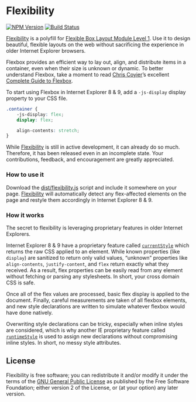 # Flexibility

[![NPM Version][npm-img]][npm] [![Build Status][ci-img]][ci]

[Flexibility] is a polyfill for [Flexible Box Layout Module Level 1]. Use it to design beautiful, flexible layouts on the web without sacrificing the experience in older Internet Explorer browsers.

Flexbox provides an efficient way to lay out, align, and distribute items in a container, even when their size is unknown or dynamic. To better understand Flexbox, take a moment to read [Chris Coyier]’s excellent [Complete Guide to Flexbox].

To start using Flexbox in Internet Explorer 8 & 9, add a `-js-display` display property to your CSS file.

```css
.container {
	-js-display: flex;
	display: flex;

	align-contents: stretch;
}
```

While [Flexibility] is still in active development, it can already do so much. Therefore, it has been released even in an incomplete state. Your contributions, feedback, and encouragement are greatly appreciated.

### How to use it

Download the [dist/flexibility.js](dist/flexibility.js) script and include it somewhere on your page. [Flexibility] will automatically detect any flex-affected elements on the page and restyle them accordingly in Internet Explorer 8 & 9.

### How it works

The secret to flexibility is leveraging proprietary features in older Internet Explorers.

Internet Explorer 8 & 9 have a proprietary feature called [`currentStyle`] which returns the raw CSS applied to an element. While known properties (like `display`) are sanitized to return only valid values, “unknown” properties like `align-contents`, `justify-content`, and `flex` return exactly what they received. As a result, flex properties can be easily read from any element without fetching or parsing any stylesheets. In short, your cross domain CSS is safe.

Once all of the flex values are processed, basic flex display is applied to the document. Finally, careful measurements are taken of all flexbox elements, and new style declarations are written to simulate whatever flexbox would have done natively.

Overwriting style declarations can be tricky, especially when inline styles are considered, which is why another IE proprietary feature called [`runtimeStyle`] is used to assign new declarations without compromising inline styles. In short, no messy style attributes.

## License

Flexibility is free software; you can redistribute it and/or modify it under the terms of the [GNU General Public License] as published by the Free Software Foundation; either version 2 of the License, or (at your option) any later version.

[ci]:      https://travis-ci.com/10up/flexibility
[ci-img]:  https://api.travis-ci.com/10up/flexibility.svg?token=mqvp34VgHUamyk5XDa9d
[npm]:     https://www.npmjs.com/package/flexibility
[npm-img]: https://img.shields.io/npm/v/flexibility.svg

[Flexibility]: https://github.com/10up/flexibility

[Chris Coyier]: https://twitter.com/chriscoyier
[Complete Guide to Flexbox]: https://css-tricks.com/snippets/css/a-guide-to-flexbox/
[`currentStyle`]: http://help.dottoro.com/ljqkvomc.php
[flexibility.js]: https://github.com/10up/flexibility/blob/master/flexibility.js
[Flexible Box Layout Module Level 1]: http://www.w3.org/TR/css3-flexbox/
[GNU General Public License]: https://github.com/10up/flexibility/blob/master/LICENSE.md
[`runtimeStyle`]: http://help.dottoro.com/ljhddfwr.php
